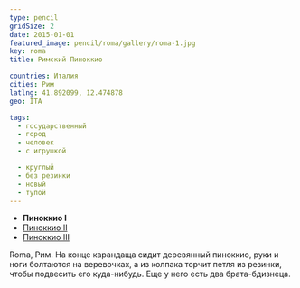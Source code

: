 ```yaml
---
type: pencil
gridSize: 2
date: 2015-01-01
featured_image: pencil/roma/gallery/roma-1.jpg
key: roma
title: Римский Пиноккио

countries: Италия
cities: Рим
latlng: 41.892099, 12.474878
geo: ITA

tags:
  - государственный
  - город
  - человек
  - с игрушкой

  - круглый
  - без резинки
  - новый
  - тупой
---
```


- **Пиноккио I**
- [Пиноккио II](?display=pinocchio-second)
- [Пиноккио III](?display=pinocchio-third)

Roma, Рим. На конце карандаща сидит деревянный пиноккио, руки и ноги болтаются на веревочках, а из колпака торчит петля из резинки, чтобы подвесить его куда-нибудь. Еще у него есть два брата-бдизнеца.
